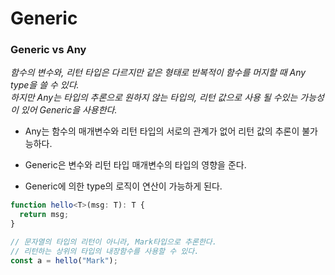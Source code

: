 # Generic

### Generic vs Any

_함수의 변수와, 리턴 타입은 다르지만 같은 형태로 반복적이 함수를 머지할 때 Any type을 쓸 수 있다._  
_하지만 Any는 타입의 추론으로 원하지 않는 타입의, 리턴 값으로 사용 될 수있는 가능성이 있어 Generic을 사용한다._

- Any는 함수의 매개변수와 리턴 타입의 서로의 관계가 없어 리턴 값의 추론이 불가능하다.

- Generic은 변수와 리턴 타입 매개변수의 타입의 영향을 준다.
- Generic에 의한 type의 로직이 연산이 가능하게 된다.

```ts
function hello<T>(msg: T): T {
  return msg;
}

// 문자열의 타입의 리턴이 아니라, Mark타입으로 추론한다.
// 리턴하는 상위의 타입의 내장함수를 사용할 수 있다.
const a = hello("Mark");
```
